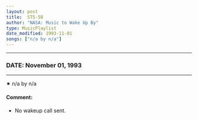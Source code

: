 ```yaml
---
layout: post
title:  STS-58
author: "NASA: Music to Wake Up By"
type: MusicPlaylist
date_modified: 1993-11-01
songs: ["n/a by n/a"]
---
```


----
### DATE: November 01, 1993
----
✷ n/a by n/a

#### Comment:
* No wakeup call sent.



<br/>
<center>
	<a target="_blank"
	   href="https://twitter.com/intent/tweet?hashtags=Space,NASA,Playlist,NASAWakeupCalls,SpaceProgram&text={{ page.author}}, '{{ page.songs.first }}' {{ page.title }}, {{ page.date | date: '%B %d, %Y' }}. {{ site.url }}{{ page.url }} @nasawakeupcalls">
	   <i class="fab fa-twitter" alt="Tweet this page" style="font-size: 1.3em;"></i>
	</a>
	&nbsp; 	<i class="fas fa-user-astronaut" style="font-size: 1.5em;"></i> &nbsp;
    <a type="amzn" search="'n/a by n/a'" category="popular music">
        <i class="fab fa-amazon" style="font-size: 1.3em;"></i>
    </a>
</center>
